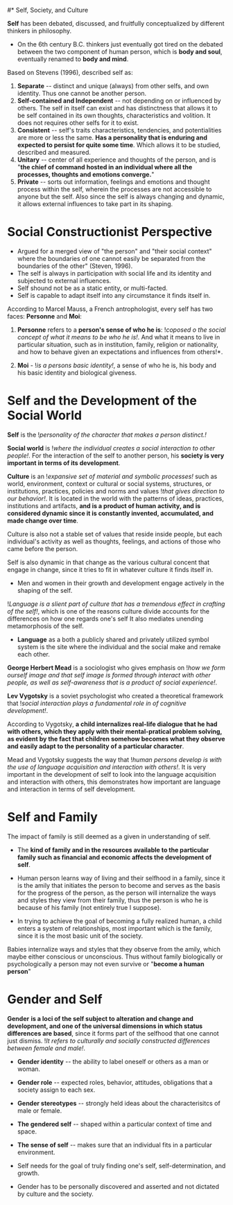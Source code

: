 #* Self, Society, and Culture

**Self** has been debated, discussed, and fruitfully conceptualized by different thinkers in philosophy.

- On the 6th century B.C. thinkers just eventually got tired on the debated between the two component of human person, which is __body and soul__, eventually renamed to __body and mind__.

Based on Stevens (1996), described self as:

1. **Separate** -- distinct and unique (always) from other selfs, and own identity. Thus one cannot be another person.
2. **Self-contained and Independent** -- not depending on or influenced by others. The self in itself can exist and has distinctness that allows it to be self contained in its own thoughts, characteristics and volition. It does not requires other selfs for it to exist.
3. **Consistent** -- self's traits characteristics, tendencies, and potentialities are more or less the same. __Has a personality that is enduring and expected to persist for quite some time__. Which allows it to be studied, described and measured.
5. **Unitary** -- center of all experience and thoughts of the person, and is "__the chief of command hosted in an individual where all the processes, thoughts and emotions converge.__"
6. **Private** -- sorts out information, feelings and emotions and thought process within the self, wherein the processes are not accessible to anyone but the self. Also since the self is always changing and dynamic, it allows external influences to take part in its shaping.

# Social Constructionist Perspective

- Argued for a merged view of "the person" and "their social context" where the boundaries of one cannot easily be separated from the boundaries of the other" (Steven, 1996).
- The self is always in participation with social life and its identity and subjected to external influences.
- Self shound not be as a static entity, or multi-facted.
- Self is capable to adapt itself into any circumstance it finds itself in.

According to Marcel Mauss, a French antrophologist, every self has two faces: __Personne__ and __Moi__:

1. **Personne** refers to a __person's sense of who he is__: !*coposed o the social concept of what it means to be who he is!*.  And what it means to live in particular situation, such as in institution, family, religion or nationality, and how to behave given an expectations and influences from others!*.

2. **Moi** - !*is a persons basic identity!*, a sense of who he is, his body and his basic identity and biological giveness.

# Self and the Development of the Social World

**Self** is the !*personality of the character that makes a person distinct.!*

**Social world** is !*where the individual creates a social interaction to other people!*. For the interaction of the self to another person, his __society is very important in terms of its development__.

**Culture** is an !*expansive set of material and symbolic processes!* such as world, environment, context or cultural or social systems, structures, or institutions, practices, policies and norms and values !*that gives direction to our behavior!*. It is located in the world with the patterns of ideas, practices, institutions and artifacts, __and is a product of human activity, and is considered dynamic since it is constantly invented, accumulated, and made change over time__.

Culture is also not a stable set of values that reside inside people, but each individual's activity as well as thoughts, feelings, and actions of those who came before the person.

Self is also dynamic in that change as the various cultural concent that engage in change, since it tries to fit in whatever culture it finds itself in.

- Men and women in their growth and development engage actively in the shaping of the self.

!*Language is a slient part of culture that has a tremendous effect in crafting of the self!*, which is one of the reasons culture divide accounts for the differences on how one regards one's self It also mediates unending metamorphosis of the self.

- **Language** as a both a publicly shared and privately utilized symbol system is the site where the individual and the social make and remake each other.

**George Herbert Mead** is a sociologist who gives emphasis on !*how we form ourself image and that self image is formed through interact with other people, as well as self-awareness that is a product of social experience!*.

**Lev Vygotsky** is a soviet psychologist who created a theoretical framework that !*social interaction plays a fundamental role in of cognitive development!*.

According to Vygotsky, __a child internalizes real-life dialogue that he had with others, which they apply with their mental-pratical problem solving, as evident by the fact that children somehow becomes what they observe and easily adapt to the personality of a particular character__.

Mead and Vygotsky suggests the way that !*human persons develop is with the use of language acquisition and interaction with others!*. It is very important in the development of self to look into the language acquisition and interaction with others, this demonstrates how important are language and interaction in terms of self development.

# Self and Family

The impact of family is still deemed as a given in understanding of self.

- The __kind of family and in the resources available to the particular family such as financial and economic affects the development of self__.

- Human person learns way of living and their selfhood in a family, since it is the amily that initiates the person to become and serves as the basis for the progress of the person, as the person will internalize the ways and styles they view from their family, thus the person is who he is because of his family (not entirely true I suppose).

- In trying to achieve the goal of becoming a fully realized human, a child enters a system of relationships, most important which is the family, since it is the most basic unit of the society.

Babies internalize ways and styles that they observe from the amily, which maybe either conscious or unconscious. Thus without family biologically or psychologically a person may not even survive or "__become a human person__"

# Gender and Self

**Gender** __is a loci of the self subject to alteration and change and development, and one of the universal dimensions in which status differences are based__, since it forms part of the selfhood that one cannot just dismiss. !*It refers to culturally and socially constructed differences between female and male!*.

- **Gender identity** -- the ability to label oneself or others as a man or woman.
- **Gender role** -- expected roles, behavior, attitudes, obligations that a society assign to each sex.
- **Gender stereotypes** -- strongly held ideas about the characterisitcs of male or female.

- **The gendered self** -- shaped within a particular context of time and space.

- **The sense of self** -- makes sure that an individual fits in a particular environment.

- Self needs for the goal of truly finding one's self, self-determination, and growth.

- Gender has to be personally discovered and asserted and not dictated by culture and the society.
